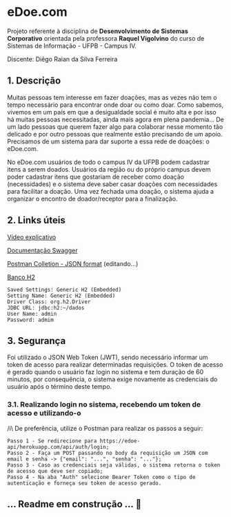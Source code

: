 # eDoe.com
Projeto referente à disciplina de **Desenvolvimento de Sistemas Corporativo** orientada pela professora **Raquel Vigolvino** do curso de Sistemas de Informação - UFPB - Campus IV.

Discente: Diêgo Raian da Silva Ferreira


## 1. Descrição

Muitas pessoas tem interesse em fazer doações, mas as vezes não tem o tempo necessário para encontrar onde doar ou como doar. Como sabemos, vivemos em um país em que a desigualdade social é muito alta e por isso há muitas pessoas necessitadas, ainda mais agora em plena pandemia… De um lado pessoas que querem fazer algo para colaborar nesse momento tão delicado e por outro pessoas que realmente estão precisando de um apoio. Precisamos de um sistema para dar suporte a essa rede de doações: o eDoe.com. 

No eDoe.com usuários de todo o campus IV da UFPB podem cadastrar itens a serem doados. Usuários da região ou do próprio campus devem poder cadastrar itens que gostariam de receber como doação (necessidades) e o sistema deve saber casar doações com necessidades para facilitar a doação. Uma vez fechada uma doação, o sistema ajuda a organizar o encontro de doador/receptor para a finalização.

## 2. Links úteis
[Vídeo explicativo](https://youtube.com)

[Documentação Swagger](https://edoe-api.herokuapp.com/swagger-ui.html)

[Postman Colletion - JSON format](https://www.getpostman.com/collections/075d5afe1b7f0ef552ed) (editando...)

[Banco H2](https://edoe-api.herokuapp.com/h2)
```
Saved Settings: Generic H2 (Embedded)
Setting Name: Generic H2 (Embedded)
Driver Class: org.h2.Driver
JDBC URL: jdbc:h2:~/dados
User Name: admin
Password: admim
```

## 3. Segurança

Foi utilizado o JSON Web Token (JWT), sendo necessário informar um token de acesso para realizar determinadas requisições. 
O token de acesso é gerado quando o usuário faz login no sistema e tem duração de 60 minutos, por consequência, o sistema exige novamente as credenciais do usuário após o término deste tempo.

### 3.1. Realizando login no sistema, recebendo um token de acesso e utilizando-o
/i\ De preferência, utilize o Postman para realizar os passos a seguir:
```
Passo 1 - Se redirecione para https://edoe-api/herokuapp.com/api/auth/login;
Passo 2 - Faça um POST passando no body da requisição um JSON com email e senha -> {"email": "...", "senha": "..."};
Passo 3 - Caso as credenciais seja válidas, o sistema retorna o token de acesso que deve ser copiado;
Passo 4 - Na aba "Auth" selecione Bearer Token como o tipo de autenticação e forneça seu token de acesso gerado.
```




## ... Readme em construção ... 🚧
